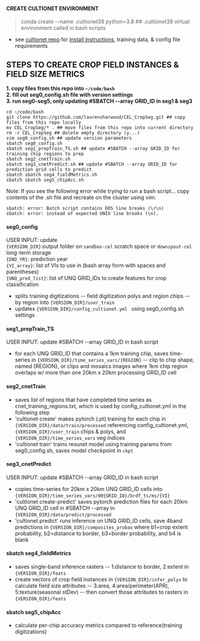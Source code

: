 #### CREATE CULTIONET ENVIRONMENT  
> conda create --name .cultionet38 python=3.8  ## .cultionet38 virtual environment called in bash scripts    
* see [cultionet repo](https://github.com/jgrss/cultionet) for [install instructions](https://github.com/jgrss/cultionet?tab=readme-ov-file#installation), training data, & config file requirements     

## STEPS TO CREATE CROP FIELD INSTANCES & FIELD SIZE METRICS  
<b>1. copy files from this repo into ```~/code/bash```   
2. fill out seg0_config.sh file with version settings   
3. run seg0-seg5, only updating #SBATCH --array GRID_ID in seg1 & seg3   
</b> 

```
cd ~/code/bash   
git clone https://github.com/laurensharwood/CEL_CropSeg.git ## copy files from this repo locally      
mv CEL_CropSeg/* . ## move files from this repo into current directory      
rm -r CEL_CropSeg ## delete empty directory (y...)       
vim seg0_config.sh ## update version parameters      
sbatch seg0_config.sh  
sbatch seg1_prepTrain_TS.sh ## update #SBATCH --array GRID_ID for training chip regions to prep     
sbatch seg2_cnetTrain.sh   
sbatch seg3_cnetPredict.sh ## update #SBATCH --array GRID_ID for prediction grid cells to predict    
sbatch sbatch seg4_fieldMetrics.sh  
sbatch sbatch seg5_chipAcc.sh   
```  

Note: If you see the following error while trying to run a bash script... copy contents of the .sh file and recreate on the cluster using vim:   
```
sbatch: error: Batch script contains DOS line breaks (\r\n)   
sbatch: error: instead of expected UNIX line breaks (\n).   
```  

#### <b>seg0_config</b>     
USER INPUT: update   
```{VERSION_DIR}```:output folder on ```sandbox-cel``` scratch space or ```downspout-cel``` long-term storage          
```{END_YR}```: prediction year  
```{VI_array}```: list of VIs to use in (bash array form with spaces and parentheses)  
```{UNQ_pred_list}```: list of UNQ GRID_IDs to create features for crop classification   
* splits training digitizations -- field digitization polys and region chips --  by region into ```{VERSION_DIR}/user_train```   
* updates  ```{VERSION_DIR}/config_cultionet.yml ``` using seg0_config.sh settings         

#### <b>seg1_prepTrain_TS</b>    
USER INPUT: update #SBATCH --array GRID_ID in bash script        
* for each UNQ GRID_ID that contains a 1km training chip, saves time-series in ```{VERSION_DIR}/time_series_vars/{REGION}``` -- clip to chip shape, named {REGION}, or clips and mosaics images where 1km chip region overlaps w/ more than one 20km x 20km processing GRID_ID cell        

#### <b>seg2_cnetTrain</b>    
* saves list of regions that have completed time series as cnet_training_regions.txt, which is used by config_cultionet.yml in the following step   
* 'cultionet create' makes pytorch (.pt) training for each chip in ```{VERSION_DIR}/data/train/processed``` referencing config_cultionet.yml, ```{VERSION_DIR}/user_train``` chips & polys, and ```{VERSION_DIR}/time_series_vars``` veg indices  
* 'cultionet train' trains resunet model using training params from seg0_config.sh, saves model checkpoint in  ```ckpt```   

#### <b>seg3_cnetPredict</b>     
USER INPUT: update #SBATCH --array GRID_ID in bash script        
* copies time-series for 20km x 20km UNQ GRID_ID cells into ```{VERSION_DIR}/time_series_vars/00{GRID_ID}/brdf_ts/ms/{VI}```       
* 'cultionet create-predict' saves pytorch prediction files for each 20km UNQ GRID_ID cell in #SBATCH --array in ```{VERSION_DIR}/data/predict/processed```   
* 'cultionet predict' runs inference on UNQ GRID_ID cells, save 4band predictions in ```{VERSION_DIR}/composites_probas``` where b1=crop extent probability, b2=distance to border, b3=border probability, and b4 is blank     

#### <b>sbatch seg4_fieldMetrics</b>    
* saves single-band inference rasters -- 1:distance to border, 2:extent in ```{VERSION_DIR}/feats```  
* create vectors of crop field instances in  ```{VERSION_DIR}/infer_polys``` to calculate field size attributes -- 3:area, 4:area/perimeter(APR), 5:texture(seasonal stDev) -- then convert those attributes to rasters in ```{VERSION_DIR}/feats``` 
  

#### <b>sbatch seg5_chipAcc</b>    
* calculate per-chip accuracy metrics compared to reference(training digitizations)       
